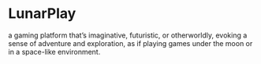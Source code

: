 # LunarPlay
a gaming platform that’s imaginative, futuristic, or otherworldly, evoking a sense of adventure and exploration, as if playing games under the moon or in a space-like environment. 
